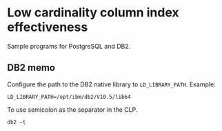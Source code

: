 Low cardinality column index effectiveness
============
Sample programs for PostgreSQL and DB2.

## DB2 memo
Configure the path to the DB2 native library to `LD_LIBRARY_PATH`. Example:

```
LD_LIBRARY_PATH=/opt/ibm/db2/V10.5/lib64
```

To use semicolon as the separator in the CLP.

```
db2 -t
```
